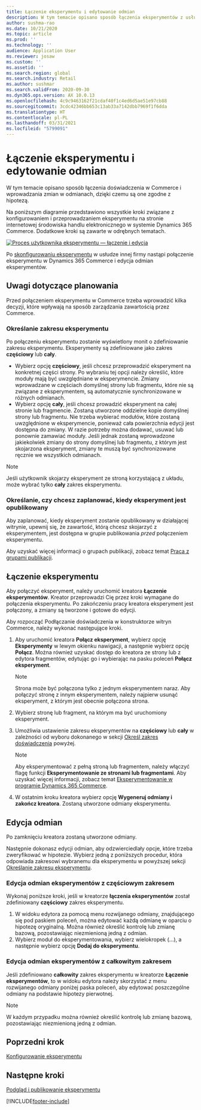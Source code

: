 ```yaml
---
title: Łączenie eksperymentu i edytowanie odmian
description: W tym temacie opisano sposób łączenia eksperymentów z usługą innej firmy z systemem Dynamics 365 Commerce i edytowania odmian eksperymentu.
author: sushma-rao
ms.date: 10/21/2020
ms.topic: article
ms.prod: ''
ms.technology: ''
audience: Application User
ms.reviewer: josaw
ms.custom: ''
ms.assetid: ''
ms.search.region: global
ms.search.industry: Retail
ms.author: sushmar
ms.search.validFrom: 2020-09-30
ms.dyn365.ops.version: AX 10.0.13
ms.openlocfilehash: 4c9c9463162f21cdaf40f1c4ed6d5ae51e97cb88
ms.sourcegitcommit: 3cdc42346bb653c13ab33a7142dbb7969f1f6dda
ms.translationtype: HT
ms.contentlocale: pl-PL
ms.lasthandoff: 03/31/2021
ms.locfileid: "5799091"
---
```

# <a name="connect-an-experiment-and-edit-variations"></a>Łączenie eksperymentu i edytowanie odmian

W tym temacie opisano sposób łączenia doświadczenia w Commerce i wprowadzania zmian w odmianach, dzięki czemu są one zgodne z hipotezą. 

Na poniższym diagramie przedstawiono wszystkie kroki związane z konfigurowaniem i przeprowadzaniem eksperymentu na stronie internetowej środowiska handlu elektronicznego w systemie Dynamics 365 Commerce. Dodatkowe kroki są zawarte w odrębnych tematach.

[ ![Proces użytkownika eksperymentu — łączenie i edycja](./media/experimentation_connect_edit.svg) ](./media/experimentation_connect_edit.svg#lightbox)

Po [skonfigurowaniu eksperymentu](experimentation-setup.md) w usłudze innej firmy nastąpi połączenie eksperymentu w Dynamics 365 Commerce i edycja odmian eksperymentów.

## <a name="planning-considerations"></a>Uwagi dotyczące planowania

Przed połączeniem eksperymentu w Commerce trzeba wprowadzić kilka decyzji, które wpływają na sposób zarządzania zawartością przez Commerce.

### <a name="determine-the-scope-of-your-experiment"></a>Określanie zakresu eksperymentu
Po połączeniu eksperymentu zostanie wyświetlony monit o zdefiniowanie zakresu eksperymentu. Eksperymenty są zdefiniowane jako zakres **częściowy** lub **cały**.
- Wybierz opcję **częściowy**, jeśli chcesz przeprowadzić eksperyment na konkretnej części strony. Po wybraniu tej opcji należy określić, które moduły mają być uwzględniane w eksperymencie. Zmiany wprowadzane w częściach domyślnej strony lub fragmentu, które nie są związane z eksperymentem, są automatycznie synchronizowane w różnych odmianach.
- Wybierz opcję **cały**, jeśli chcesz prowadzić eksperyment na całej stronie lub fragmencie. Zostaną utworzone oddzielne kopie domyślnej strony lub fragmentu. Nie trzeba wybierać modułów, które zostaną uwzględnione w eksperymencie, ponieważ cała powierzchnia edycji jest dostępna do zmiany. W razie potrzeby można dodawać, usuwać lub ponownie zamawiać moduły. Jeśli jednak zostaną wprowadzone jakiekolwiek zmiany do strony domyślnej lub fragmentu, z którym jest skojarzona eksperyment, zmiany te muszą być synchronizowane ręcznie we wszystkich odmianach.

<!-- not to editors, we're adding an image here to illustrate the difference. it will help.) -->

> [!NOTE]
> Jeśli użytkownik skojarzy eksperyment ze stroną korzystającą z układu, może wybrać tylko **cały** zakres eksperymentu.

### <a name="decide-if-you-want-to-schedule-when-your-experiment-is-published"></a>Określanie, czy chcesz zaplanować, kiedy eksperyment jest opublikowany
Aby zaplanować, kiedy eksperyment zostanie opublikowany w działającej witrynie, upewnij się, że zawartość, którą chcesz skojarzyć z eksperymentem, jest dostępna w grupie publikowania *przed* połączeniem eksperymentu. 

Aby uzyskać więcej informacji o grupach publikacji, zobacz temat [Praca z grupami publikacji](publish-groups.md).


## <a name="connect-your-experiment"></a>Łączenie eksperymentu
Aby połączyć eksperyment, należy uruchomić kreatora **Łączenie eksperymentów**. Kreator przeprowadzi Cię przez kroki wymagane do połączenia eksperymentu. Po zakończeniu pracy kreatora eksperyment jest połączony, a zmiany są tworzone i gotowe do edycji.

Aby rozpocząć Podłączanie doświadczenia w konstruktorze witryn Commerce, należy wykonać następujące kroki.

1. Aby uruchomić kreatora **Połącz eksperyment**, wybierz opcję **Eksperymenty** w lewym okienku nawigacji, a następnie wybierz opcję **Połącz**. Można również uzyskać dostęp do kreatora ze strony lub z edytora fragmentów, edytując go i wybierając na pasku poleceń **Połącz eksperyment**.

    > [!NOTE]
    > Strona może być połączona tylko z jednym eksperymentem naraz. Aby połączyć stronę z innym eksperymentem, należy najpierw usunąć eksperyment, z którym jest obecnie połączona strona.

1. Wybierz stronę lub fragment, na którym ma być uruchomiony eksperyment.
1. Umożliwia ustawienie zakresu eksperymentów na **częściowy** lub **cały** w zależności od wyboru dokonanego w sekcji [Określ zakres doświadczenia](#determine-the-scope-of-your-experiment) powyżej.
    > [!NOTE]
    > Aby eksperymentować z pełną stroną lub fragmentem, należy włączyć flagę funkcji **Eksperymentowanie ze stronami lub fragmentami**. Aby uzyskać więcej informacji, zobacz temat [Eksperymentowanie w programie Dynamics 365 Commerce](experimentation-overview.md).
    
1. W ostatnim kroku kreatora wybierz opcję **Wygeneruj odmiany i zakończ kreatora**. Zostaną utworzone odmiany eksperymentu. 

## <a name="edit-your-variations"></a>Edycja odmian
Po zamknięciu kreatora zostaną utworzone odmiany. 

Następnie dokonasz edycji odmian, aby odzwierciedlały opcje, które trzeba zweryfikować w hipotezie. Wybierz jedną z poniższych procedur, która odpowiada zakresowi wybranemu dla eksperymentu w powyższej sekcji [Określanie zakresu eksperymentu](#determine-the-scope-of-your-experiment).

### <a name="edit-variations-for-experiments-with-partial-scope"></a>Edycja odmian eksperymentów z częściowym zakresem
Wykonaj poniższe kroki, jeśli w kreatorze **łączenia eksperymentów** został zdefiniowany **częściowy** zakres eksperymentu.

1. W widoku edytora za pomocą menu rozwijanego odmiany, znajdującego się pod paskiem poleceń, można edytować każdą odmianę w oparciu o hipotezę oryginalną. Można również określić kontrolę lub zmianę bazową, pozostawiając niezmienioną jedną z odmian.
1. Wybierz moduł do eksperymentowania, wybierz wielokropek (...), a następnie wybierz opcję **Dodaj do eksperymentu**.

### <a name="edit-variations-for-experiments-with-entire-scope"></a>Edycja odmian eksperymentów z całkowitym zakresem
Jeśli zdefiniowano **całkowity** zakres eksperymentu w kreatorze **Łączenie eksperymentów**, to w widoku edytora należy skorzystać z menu rozwijanego odmiany poniżej paska poleceń, aby edytować poszczególne odmiany na podstawie hipotezy pierwotnej. 

> [!NOTE]
> W każdym przypadku można również określić kontrolę lub zmianę bazową, pozostawiając niezmienioną jedną z odmian.

## <a name="previous-step"></a>Poprzedni krok
[Konfigurowanie eksperymentu](experimentation-setup.md) 


## <a name="next-step"></a>Następne kroki
[Podgląd i publikowanie eksperymentu](experimentation-preview-publish.md)


[!INCLUDE[footer-include](../includes/footer-banner.md)]